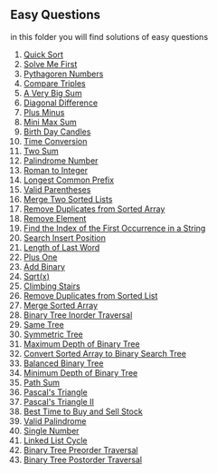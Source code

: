 ## Easy Questions
in this folder you will find solutions of easy questions


1. [Quick Sort](https://github.com/vahapgencdal/leetcode/tree/main/easy/quick_sort)
2. [Solve Me First](https://github.com/vahapgencdal/leetcode/tree/main/easy/solve_me_first)
3. [Pythagoren Numbers](https://github.com/vahapgencdal/leetcode/tree/main/easy/pythagorean_numbers)
4. [Compare Triples](https://github.com/vahapgencdal/leetcode/tree/main/easy/compare_triplets)
5. [A Very Big Sum](https://github.com/vahapgencdal/leetcode/tree/main/easy/a_very_big_sum)
6. [Diagonal Difference](https://github.com/vahapgencdal/leetcode/tree/main/easy/diagonal_difference)
7. [Plus Minus](https://github.com/vahapgencdal/leetcode/tree/main/easy/plus_minus)
8. [Mini Max Sum](https://github.com/vahapgencdal/leetcode/tree/main/easy/mini_max_sum)
9. [Birth Day Candles](https://github.com/vahapgencdal/leetcode/tree/main/easy/birthday_cake_candles)
10. [Time Conversion](https://github.com/vahapgencdal/leetcode/tree/main/easy/time_conversion)
11. [Two Sum](https://github.com/vahapgencdal/leetcode/tree/main/easy/two_sum)
12. [Palindrome Number](https://github.com/vahapgencdal/leetcode/tree/main/easy/palindrome_number)
13. [Roman to Integer]()
14. [Longest Common Prefix]()
15. [Valid Parentheses]()
16. [Merge Two Sorted Lists]()
17. [Remove Duplicates from Sorted Array]()
18. [Remove Element]()
19. [Find the Index of the First Occurrence in a String]()
20. [Search Insert Position]()
21. [Length of Last Word]()
22. [Plus One]()
23. [Add Binary]()
24. [Sqrt(x)]()
25. [Climbing Stairs]()
26. [Remove Duplicates from Sorted List]()
27. [Merge Sorted Array]()
28. [Binary Tree Inorder Traversal]()
29. [Same Tree]()
30. [Symmetric Tree]()
31. [Maximum Depth of Binary Tree]()
32. [Convert Sorted Array to Binary Search Tree]()
33. [Balanced Binary Tree]()
34. [Minimum Depth of Binary Tree]()
35. [Path Sum]()
36. [Pascal's Triangle]()
37. [Pascal's Triangle II]()
38. [Best Time to Buy and Sell Stock]()
39. [Valid Palindrome]()
40. [Single Number]()
41. [Linked List Cycle]()
42. [Binary Tree Preorder Traversal]()
43. [Binary Tree Postorder Traversal]()
